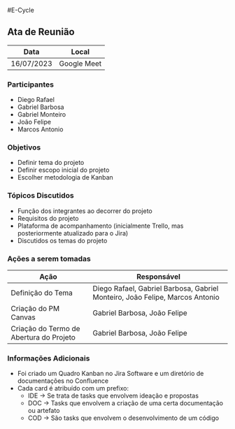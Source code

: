 #E-Cycle


## Ata de Reunião

Data         | Local
------------ | -------------
16/07/2023   |Google Meet


### Participantes
* Diego Rafael
* Gabriel Barbosa
* Gabriel Monteiro
* João Felipe
* Marcos Antonio

### Objetivos
* Definir tema do projeto
* Definir escopo inicial do projeto
* Escolher metodologia de Kanban

### Tópicos Discutidos
* Função dos integrantes ao decorrer do projeto
* Requisitos do projeto
* Plataforma de acompanhamento (inicialmente Trello, mas posteriormente atualizado para o Jira)
* Discutidos os temas do projeto

### Ações a serem tomadas
Ação         | Responsável   
------------ | ------------- 
Definição do Tema | Diego Rafael, Gabriel Barbosa, Gabriel Monteiro, João Felipe, Marcos Antonio
Criação do PM Canvas | Gabriel Barbosa, João Felipe 
Criação do Termo de Abertura do Projeto | Gabriel Barbosa, João Felipe

### Informações Adicionais
* Foi criado um Quadro Kanban no Jira Software e um diretório de documentações no Confluence
* Cada card é atribuído com um prefixo:
    - IDE -> Se trata de tasks que envolvem ideação e propostas
    - DOC -> Tasks que envolvem a criação de uma certa documentação ou artefato
    - COD -> São tasks que envolvem o desenvolvimento de um código

